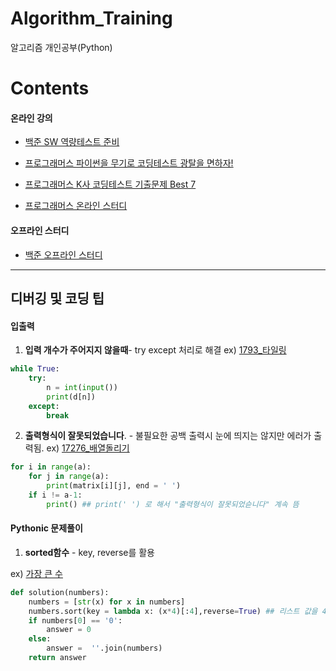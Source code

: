 # Algorithm_Training


알고리즘 개인공부(Python)

# Contents

#### 온라인 강의

- [백준 SW 역량테스트 준비](https://code.plus/course/32)

- [프로그래머스 파이썬을 무기로 코딩테스트 광탈을 면하자!](https://programmers.co.kr/learn/courses/9877)

- [프로그래머스 K사 코딩테스트 기출문제 Best 7](https://programmers.co.kr/learn/courses/10336)

- [프로그래머스 온라인 스터디](https://programmers.co.kr/learn/courses/10585)

#### 오프라인 스터디

- [백준 오프라인 스터디](https://www.acmicpc.net/)

----

## 디버깅 및 코딩 팁


#### 입출력

1. **입력 개수가 주어지지 않을때**- try except 처리로 해결
ex) [1793_타일링](https://www.acmicpc.net/problem/1793)
```Python
while True:
    try:
        n = int(input())
        print(d[n])
    except:
        break
```

2. **출력형식이 잘못되었습니다**. - 불필요한 공백 출력시 눈에 띄지는 않지만 에러가 출력됨.
ex) [17276_배열돌리기](https://www.acmicpc.net/problem/17276)
```python
for i in range(a):
    for j in range(a):
        print(matrix[i][j], end = ' ')
    if i != a-1:
        print() ## print(' ') 로 해서 "출력형식이 잘못되었슫니다" 계속 뜸
```

#### Pythonic 문제풀이

1. **sorted함수** - key, reverse를 활용

ex) [가장 큰 수](https://programmers.co.kr/learn/courses/30/lessons/42746)
```python
def solution(numbers):
    numbers = [str(x) for x in numbers]
    numbers.sort(key = lambda x: (x*4)[:4],reverse=True) ## 리스트 값을 4번 반복한후 4번째 자리까지 가장 큰수를 추출
    if numbers[0] == '0':
        answer = 0
    else:
        answer =  ''.join(numbers)
    return answer
```
